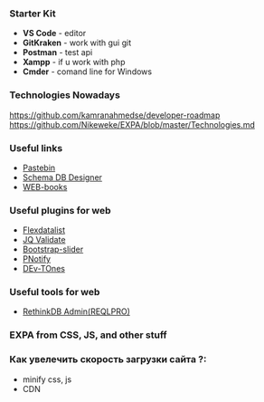 ### Starter Kit
* **VS Code** - editor
* **GitKraken** - work with gui git 
* **Postman** - test api
* **Xampp** - if u work with php
* **Cmder** - comand line for Windows

### Technologies Nowadays
https://github.com/kamranahmedse/developer-roadmap
https://github.com/Nikeweke/EXPA/blob/master/Technologies.md

### Useful links
* [Pastebin](https://pastebin.com/)
* [Schema DB Designer](http://dbdesigner.net/designer)
* [WEB-books](http://webbooks.com.ua/books-main/dizajn/)


### Useful plugins for web
* [Flexdatalist](http://projects.sergiodinislopes.pt/flexdatalist/)
* [JQ Validate](https://jqueryvalidation.org/validate/)
* [Bootstrap-slider](http://seiyria.com/bootstrap-slider/)
* [PNotify](http://sciactive.com/pnotify/#demos-simple)
* [DEv-TOnes](http://rcptones.com/dev_tones/)

### Useful tools for web
* [RethinkDB Admin(REQLPRO)](http://reqlpro.com/#downloads)


### EXPA from CSS, JS, and other stuff
### Как увелечить скорость загрузки сайта ?:
* minify css, js
* CDN

